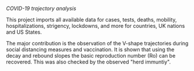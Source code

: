 *COVID-19 trajectory analysis*

This project imports all available data for cases, tests, deaths, mobility,
hospitalizations, strigency, lockdowns, 
and more for countries, UK nations and US States.

The major contribution is the observation of the V-shape trajectories during
social distancing measures and vaccination. It is shown that using the decay
and rebound slopes the basic reproduction number (Ro) can be recovered. This
was also checked by the observed "herd immuntiy".
